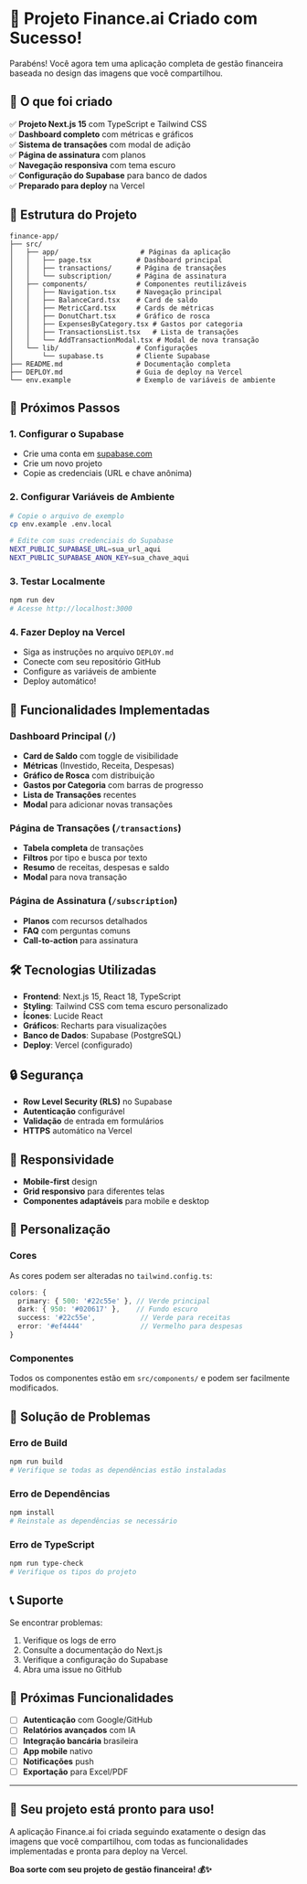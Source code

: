 # 🎉 Projeto Finance.ai Criado com Sucesso!

Parabéns! Você agora tem uma aplicação completa de gestão financeira baseada no design das imagens que você compartilhou.

## 🚀 O que foi criado

✅ **Projeto Next.js 15** com TypeScript e Tailwind CSS  
✅ **Dashboard completo** com métricas e gráficos  
✅ **Sistema de transações** com modal de adição  
✅ **Página de assinatura** com planos  
✅ **Navegação responsiva** com tema escuro  
✅ **Configuração do Supabase** para banco de dados  
✅ **Preparado para deploy** na Vercel  

## 📁 Estrutura do Projeto

```
finance-app/
├── src/
│   ├── app/                    # Páginas da aplicação
│   │   ├── page.tsx           # Dashboard principal
│   │   ├── transactions/      # Página de transações
│   │   └── subscription/      # Página de assinatura
│   ├── components/            # Componentes reutilizáveis
│   │   ├── Navigation.tsx     # Navegação principal
│   │   ├── BalanceCard.tsx    # Card de saldo
│   │   ├── MetricCard.tsx     # Cards de métricas
│   │   ├── DonutChart.tsx     # Gráfico de rosca
│   │   ├── ExpensesByCategory.tsx # Gastos por categoria
│   │   ├── TransactionsList.tsx   # Lista de transações
│   │   └── AddTransactionModal.tsx # Modal de nova transação
│   └── lib/                   # Configurações
│       └── supabase.ts        # Cliente Supabase
├── README.md                  # Documentação completa
├── DEPLOY.md                  # Guia de deploy na Vercel
└── env.example                # Exemplo de variáveis de ambiente
```

## 🔧 Próximos Passos

### 1. Configurar o Supabase
- Crie uma conta em [supabase.com](https://supabase.com)
- Crie um novo projeto
- Copie as credenciais (URL e chave anônima)

### 2. Configurar Variáveis de Ambiente
```bash
# Copie o arquivo de exemplo
cp env.example .env.local

# Edite com suas credenciais do Supabase
NEXT_PUBLIC_SUPABASE_URL=sua_url_aqui
NEXT_PUBLIC_SUPABASE_ANON_KEY=sua_chave_aqui
```

### 3. Testar Localmente
```bash
npm run dev
# Acesse http://localhost:3000
```

### 4. Fazer Deploy na Vercel
- Siga as instruções no arquivo `DEPLOY.md`
- Conecte com seu repositório GitHub
- Configure as variáveis de ambiente
- Deploy automático!

## 🎨 Funcionalidades Implementadas

### Dashboard Principal (`/`)
- **Card de Saldo** com toggle de visibilidade
- **Métricas** (Investido, Receita, Despesas)
- **Gráfico de Rosca** com distribuição
- **Gastos por Categoria** com barras de progresso
- **Lista de Transações** recentes
- **Modal** para adicionar novas transações

### Página de Transações (`/transactions`)
- **Tabela completa** de transações
- **Filtros** por tipo e busca por texto
- **Resumo** de receitas, despesas e saldo
- **Modal** para nova transação

### Página de Assinatura (`/subscription`)
- **Planos** com recursos detalhados
- **FAQ** com perguntas comuns
- **Call-to-action** para assinatura

## 🛠️ Tecnologias Utilizadas

- **Frontend**: Next.js 15, React 18, TypeScript
- **Styling**: Tailwind CSS com tema escuro personalizado
- **Ícones**: Lucide React
- **Gráficos**: Recharts para visualizações
- **Banco de Dados**: Supabase (PostgreSQL)
- **Deploy**: Vercel (configurado)

## 🔒 Segurança

- **Row Level Security (RLS)** no Supabase
- **Autenticação** configurável
- **Validação** de entrada em formulários
- **HTTPS** automático na Vercel

## 📱 Responsividade

- **Mobile-first** design
- **Grid responsivo** para diferentes telas
- **Componentes adaptáveis** para mobile e desktop

## 🎯 Personalização

### Cores
As cores podem ser alteradas no `tailwind.config.ts`:
```typescript
colors: {
  primary: { 500: '#22c55e' }, // Verde principal
  dark: { 950: '#020617' },    // Fundo escuro
  success: '#22c55e',           // Verde para receitas
  error: '#ef4444'              // Vermelho para despesas
}
```

### Componentes
Todos os componentes estão em `src/components/` e podem ser facilmente modificados.

## 🚨 Solução de Problemas

### Erro de Build
```bash
npm run build
# Verifique se todas as dependências estão instaladas
```

### Erro de Dependências
```bash
npm install
# Reinstale as dependências se necessário
```

### Erro de TypeScript
```bash
npm run type-check
# Verifique os tipos do projeto
```

## 📞 Suporte

Se encontrar problemas:
1. Verifique os logs de erro
2. Consulte a documentação do Next.js
3. Verifique a configuração do Supabase
4. Abra uma issue no GitHub

## 🎉 Próximas Funcionalidades

- [ ] **Autenticação** com Google/GitHub
- [ ] **Relatórios avançados** com IA
- [ ] **Integração bancária** brasileira
- [ ] **App mobile** nativo
- [ ] **Notificações** push
- [ ] **Exportação** para Excel/PDF

---

## 🚀 **Seu projeto está pronto para uso!**

A aplicação Finance.ai foi criada seguindo exatamente o design das imagens que você compartilhou, com todas as funcionalidades implementadas e pronta para deploy na Vercel.

**Boa sorte com seu projeto de gestão financeira! 💰✨**
